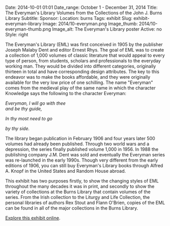 Date: 2014-10-01 01:01 
Date_range: October 1 - December 31, 2014
Title: The Everyman's Library Volumes from the Collections of the John J. Burns Library
Subtitle:
Sponsor:
Location: burns
Tags: exhibit
Slug: exhibit-everyman-library
Image: 2014/10-everyman.png
Image_thumb: 2014/10-everyman-thumb.png
Image_alt: The Everyman's Library poster
Active: no
Style: right

<p>The Everyman's Library (EML) was first conceived in 1905 by the   publisher Joseph Malaby Dent and editor Ernest Rhys. The goal of EML was   to create a collection of 1,000 volumes of classic literature that   would appeal to every type of person, from students, scholars and   professionals to the everyday working man. They would be divided into   different categories, originally thirteen in total and have   corresponding design attributes. The key to this endeavor was to make   the books affordable, and they were originally available for the very   low price of one schilling. The name &quot;Everyman&quot; comes from the medieval   play of the same name in which the character Knowledge says the   following to the character Everyman:</p>
<p><em>Everyman, I will go with thee</em><br />
  <em>and be thy guide,</em></p>
<p><em>In thy most need to go</em></p>
<p><em>by thy side.</em></p>
<p>The library began publication in February 1906 and four years later   500 volumes had already been published. Through two world wars and a   depression, the series finally published volume 1,000 in 1956. In 1988   the publishing company J.M. Dent was sold and eventually the Everyman   series was re-launched in the early 1990s. Though very different from   the early editions of 1906, you can still buy Everyman's Library books   through Alfred A. Knopf in the United States and Random House abroad.</p>
<p>This exhibit has two purposes firstly, to show the changing styles of   EML throughout the many decades it was in print, and secondly to show   the variety of collections at the Burns Library that contain volumes of   the series. From the Irish collection to the Liturgy and Life   Collection, the personal libraries of authors Rex Stout and Flann   O'Brien, copies of the EML can be found in all of the major collections   in the Burns Library.</p>

<a href="https://library.bc.edu/burns-exhibits/everymans-library/" class="explore" target="_blank">Explore this exhibit online</a>.